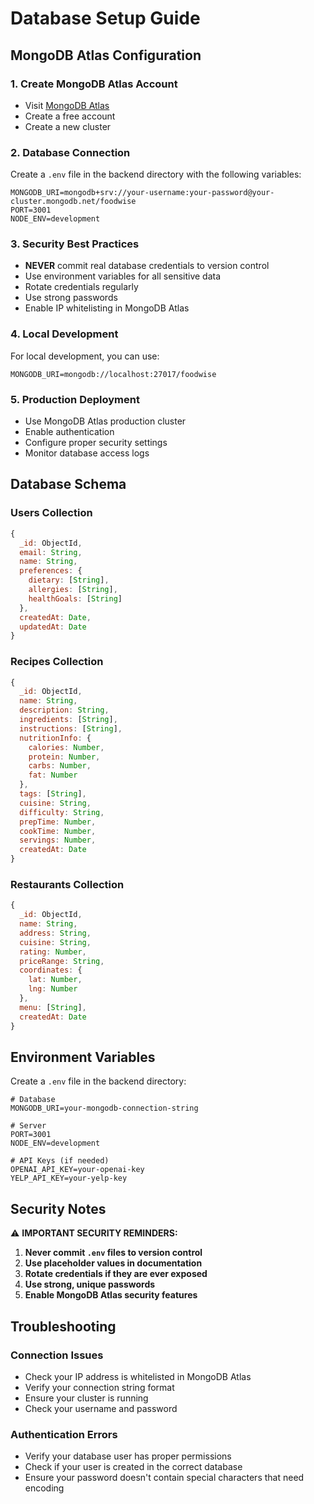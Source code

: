 # Database Setup Guide

## MongoDB Atlas Configuration

### 1. Create MongoDB Atlas Account
- Visit [MongoDB Atlas](https://www.mongodb.com/cloud/atlas)
- Create a free account
- Create a new cluster

### 2. Database Connection
Create a `.env` file in the backend directory with the following variables:

```env
MONGODB_URI=mongodb+srv://your-username:your-password@your-cluster.mongodb.net/foodwise
PORT=3001
NODE_ENV=development
```

### 3. Security Best Practices
- **NEVER** commit real database credentials to version control
- Use environment variables for all sensitive data
- Rotate credentials regularly
- Use strong passwords
- Enable IP whitelisting in MongoDB Atlas

### 4. Local Development
For local development, you can use:
```env
MONGODB_URI=mongodb://localhost:27017/foodwise
```

### 5. Production Deployment
- Use MongoDB Atlas production cluster
- Enable authentication
- Configure proper security settings
- Monitor database access logs

## Database Schema

### Users Collection
```javascript
{
  _id: ObjectId,
  email: String,
  name: String,
  preferences: {
    dietary: [String],
    allergies: [String],
    healthGoals: [String]
  },
  createdAt: Date,
  updatedAt: Date
}
```

### Recipes Collection
```javascript
{
  _id: ObjectId,
  name: String,
  description: String,
  ingredients: [String],
  instructions: [String],
  nutritionInfo: {
    calories: Number,
    protein: Number,
    carbs: Number,
    fat: Number
  },
  tags: [String],
  cuisine: String,
  difficulty: String,
  prepTime: Number,
  cookTime: Number,
  servings: Number,
  createdAt: Date
}
```

### Restaurants Collection
```javascript
{
  _id: ObjectId,
  name: String,
  address: String,
  cuisine: String,
  rating: Number,
  priceRange: String,
  coordinates: {
    lat: Number,
    lng: Number
  },
  menu: [String],
  createdAt: Date
}
```

## Environment Variables

Create a `.env` file in the backend directory:

```env
# Database
MONGODB_URI=your-mongodb-connection-string

# Server
PORT=3001
NODE_ENV=development

# API Keys (if needed)
OPENAI_API_KEY=your-openai-key
YELP_API_KEY=your-yelp-key
```

## Security Notes

⚠️ **IMPORTANT SECURITY REMINDERS:**

1. **Never commit `.env` files to version control**
2. **Use placeholder values in documentation**
3. **Rotate credentials if they are ever exposed**
4. **Use strong, unique passwords**
5. **Enable MongoDB Atlas security features**

## Troubleshooting

### Connection Issues
- Check your IP address is whitelisted in MongoDB Atlas
- Verify your connection string format
- Ensure your cluster is running
- Check your username and password

### Authentication Errors
- Verify your database user has proper permissions
- Check if your user is created in the correct database
- Ensure your password doesn't contain special characters that need encoding
